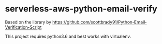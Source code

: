 # serverless-aws-python-email-verify
Based on the library by https://github.com/scottbrady91/Python-Email-Verification-Script

This project requires python3.6 and best works with virtualenv.
